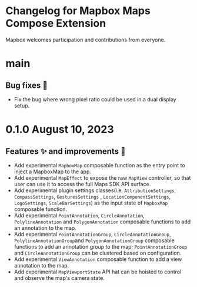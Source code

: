 # Changelog for Mapbox Maps Compose Extension

Mapbox welcomes participation and contributions from everyone.

# main

## Bug fixes 🐞
* Fix the bug where wrong pixel ratio could be used in a dual display setup.

# 0.1.0 August 10, 2023
## Features ✨ and improvements 🏁
* Add experimental `MapboxMap` composable function as the entry point to inject a MapboxMap to the app.
* Add experimental `MapEffect` to expose the raw `MapView` controller, so that user can use it to access the full
  Maps SDK API surface.
* Add experimental plugin settings classes(i.e. `AttributionSettings`, `CompassSettings`, `GesturesSettings`
  , `LocationComponentSettings`, `LogoSettings`, `ScaleBarSettings`) as the input state
  of `MapboxMap` composable function.
* Add experimental `PointAnnotation`, `CircleAnnotation`, `PolylineAnnotation` and `PolygonAnnotation` composable
  functions to add an annotation to the map.
* Add experimental `PointAnnotationGroup`, `CircleAnnotationGroup`, `PolylineAnnotationGroup`and
  `PolygonAnnotationGroup` composable functions to add an annotation group to the
  map; `PointAnnotationGroup` and `CircleAnnotationGroup` can be clustered based on configuration.
* Add experimental `ViewAnnotation` composable function to add a view annotation to the map.
* Add experimental `MapViewportState` API hat can be hoisted to control and observe the map's camera state.